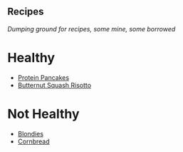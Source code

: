 ## Recipes
*Dumping ground for recipes, some mine, some borrowed*

# Healthy
* [Protein Pancakes](ProteinPancakes.md)
* [Butternut Squash Risotto](ButternutSquashRisotto.md)

# Not Healthy
* [Blondies](Blondies.md)
* [Cornbread](Cornbread.md)
